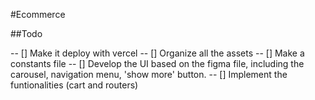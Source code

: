 #Ecommerce

##Todo

-- [] Make it deploy with vercel
-- [] Organize all the assets
-- [] Make a constants file
-- [] Develop the UI based on the figma file, including the carousel, navigation menu, 'show more' button.
-- [] Implement the funtionalities (cart and routers)
